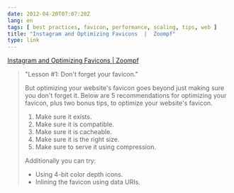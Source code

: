 ```yaml
---
date: 2012-04-20T07:07:28Z
lang: en
tags: [ best practices, favicon, performance, scaling, tips, web ]
title: "Instagram and Optimizing Favicons  |  Zoompf"
type: link
---
```


[Instagram and Optimizing Favicons  | 
Zoompf](http://zoompf.com/blog/2012/04/instagram-and-optimizing-favicons)

> "Lesson #1: Don't forget your favicon."
>
> But optimizing your website's favicon goes beyond just making sure you
> don't forget it. Below are 5 recommendations for optimizing your
> favicon, plus two bonus tips, to optimize your website's favicon.
>
> 1.  Make sure it exists.
> 2.  Make sure it is compatible.
> 3.  Make sure it is cacheable.
> 4.  Make sure it is the right size.
> 5.  Make sure to serve it using compression.
>
> Additionally you can try:
>
> -   Using 4-bit color depth icons.
> -   Inlining the favicon using data URIs.


